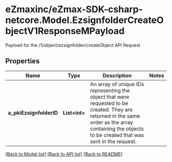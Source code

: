 # eZmaxinc/eZmax-SDK-csharp-netcore.Model.EzsignfolderCreateObjectV1ResponseMPayload
Payload for the /1/object/ezsignfolder/createObject API Request

## Properties

Name | Type | Description | Notes
------------ | ------------- | ------------- | -------------
**a_pkiEzsignfolderID** | **List&lt;int&gt;** | An array of unique IDs representing the object that were requested to be created.  They are returned in the same order as the array containing the objects to be created that was sent in the request. | 

[[Back to Model list]](../README.md#documentation-for-models) [[Back to API list]](../README.md#documentation-for-api-endpoints) [[Back to README]](../README.md)

